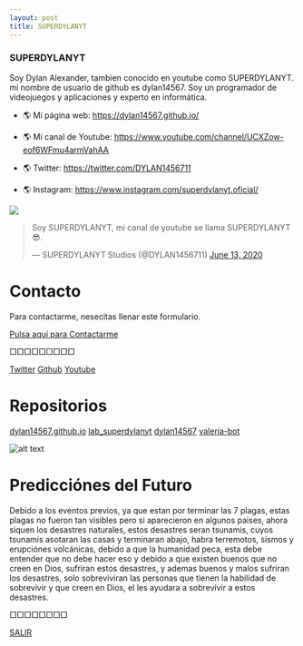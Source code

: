 ```yaml
---
layout: post
title: SUPERDYLANYT
---
```


### SUPERDYLANYT

<div class="g-ytsubscribe" data-channelid="UCXZow-eof6WFmu4armVahAA" data-layout="full" data-count="default"></div>

Soy Dylan Alexander, tambien conocido en youtube como SUPERDYLANYT. mi nombre de usuario de github es dylan14567. Soy un programador de videojuegos y aplicaciones y experto en informática.

- 🌎 Mi página web: <a href="https://dylan14567.github.io/">https://dylan14567.github.io/</a>

- 🌎 Mi canal de Youtube: <a href="https://www.youtube.com/channel/UCXZow-eof6WFmu4armVahAA">https://www.youtube.com/channel/UCXZow-eof6WFmu4armVahAA</a>

- 🌎 Twitter: <a href="https://twitter.com/DYLAN1456711">https://twitter.com/DYLAN1456711</a>

- 🌎 Instagram: <a href="https://www.instagram.com/superdylanyt.oficial/">https://www.instagram.com/superdylanyt.oficial/</a>

<img src="https://github-readme-stats.vercel.app/api?username=dylan14567">

<blockquote class="twitter-tweet"><p lang="en" dir="ltr">Soy SUPERDYLANYT, mi canal de youtube se llama SUPERDYLANYT 😎.</p>&mdash; SUPERDYLANYT Studios (@DYLAN1456711) <a href="https://twitter.com/DYLAN1456711/status/1271912696888393728?ref_src=twsrc%5Etfw">June 13, 2020</a></blockquote> <script async src="https://platform.twitter.com/widgets.js" charset="utf-8"></script>

# Contacto

Para contactarme, nesecitas llenar este formulario.

<div class="share">
  <a href="contacto" class="contact">Pulsa aquí para Contactarme</a>
</div>

□□□□□□□□□

<div class="share">
  <a href="https://twitter.com/DYLAN1456711" class="tw">Twitter</a>
  <a href="https://github.com/dylan14567" class="git">Github</a>
  <a href="https://www.youtube.com/channel/UCXZow-eof6WFmu4armVahAA" class="yt">Youtube</a>
</div>

# Repositorios


<div class="share">
  <a href="https://github.com/dylan14567/dylan14567.github.io" class="git">dylan14567.github.io</a>
  <a href="https://github.com/dylan14567/lab_superdylanyt" class="git">lab_superdylanyt</a>
  <a href="https://github.com/dylan14567/dylan14567" class="git">dylan14567</a>
  <a href="https://github.com/dylan14567/valeria-bot" class="git">valeria-bot</a>
</div>

![alt text](https://raw.githubusercontent.com/dylan14567/Laboratorio-SUPERDYLANYT/master/img/20200614_105850.jpg)

# Predicciónes del Futuro

Debido a los eventos previos, ya que estan por terminar las 7 plagas, estas plagas no fueron tan visibles pero si aparecieron en algunos paises, ahora siquen los desastres naturales, estos desastres seran tsunamis, cuyos tsunamis asotaran las casas y terminaran abajo, habra terremotos, sismos y erupciónes volcánicas, debido a que la humanidad peca, esta debe entender que no debe hacer eso y debido a que existen buenos que no creen en Dios, sufriran estos desastres, y ademas buenos y malos sufriran los desastres, solo sobreviviran las personas que tienen la habilidad de sobrevivir y que creen en Dios, el les ayudara a sobrevivir a estos desastres.

□□□□□□□□

[SALIR](./)
